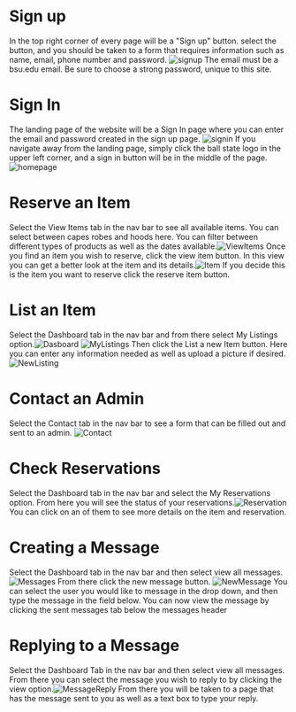# Sign up
In the top right corner of every page will be a "Sign up" button. select the button, and you should be taken to a form that requires information such as name, email, phone number and password. ![signup](UserImages/userImg/register.PNG) The email must be a bsu.edu email. Be sure to choose a strong password, unique to this site.
# Sign In
The landing page of the website will be a Sign In page where you can enter the email and password created in the sign up page. ![signin](UserImages/userImg/signin.png) If you navigate away from the landing page, simply click the ball state logo in the upper left corner, and a sign in button will be in the middle of the page.![homepage](UserImages/userImg/home.PNG)
# Reserve an Item
Select the View Items tab in the nav bar to see all available items. You can select between capes robes and hoods here. You can filter between different types of products as well as the dates available.![ViewItems](UserImages/browseItems.PNG) Once you find an item you wish to reserve, click the view item button. In this view you can get a better look at the item and its details.![Item](UserImages/userImg/viewItem.PNG) If you decide this is the item you want to reserve click the reserve item button.
# List an Item
Select the Dashboard tab in the nav bar and from there select My Listings option.![Dasboard](UserImages/userImg/Dashboard.PNG) ![MyListings](UserImages/userImg/myListings.PNG) Then click the List a new Item button. Here you can enter any information needed as well as upload a picture if desired.![NewListing](UserImages/userImg/listitem.png)
# Contact an Admin
Select the Contact tab in the nav bar to see a form that can be filled out and sent to an admin. ![Contact](UserImages/userImg/contact.PNG)
# Check Reservations
Select the Dashboard tab in the nav bar and select the My Reservations option. From here you will see the status of your reservations.![Reservation](UserImages/userImg/myReservations.PNG) You can click on an of them to see more details on the item and reservation.
# Creating a Message
Select the Dashboard tab in the nav bar and then select view all messages. ![Messages](UserImages/userImg/Messages.png) From there click the new message button. ![NewMessage](UserImages/userImg/NewMessage.png) You can select the user you would like to message in the drop down, and then type the message in the field below. You can now view the message by clicking the sent messages tab below the messages header
# Replying to a Message
Select the Dashboard Tab in the nav bar and then select view all messages. From there you can select the message you wish to reply to by clicking the view option.![MessageReply](UserImages/userImg/MessageReply.png) From there you will be taken to a page that has the message sent to you as well as a text box to type your reply. 
